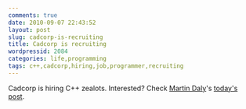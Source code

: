 ```yaml
---
comments: true
date: 2010-09-07 22:43:52
layout: post
slug: cadcorp-is-recruiting
title: Cadcorp is recruiting
wordpressid: 2084
categories: life,programming
tags: c++,cadcorp,hiring,job,programmer,recruiting
---
```


Cadcorp is hiring C++ zealots. Interested? Check [Martin Daly](http://blog.lostinspatial.com/)'s [today's post](http://blog.lostinspatial.com/2010/09/07/cadcorp-is-recruiting-2/).
